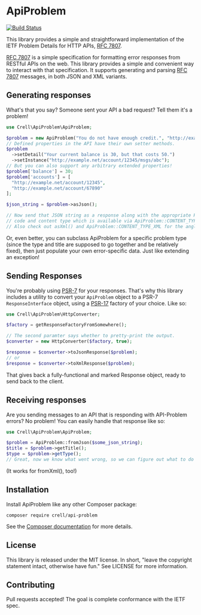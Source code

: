 # ApiProblem

[![Build Status](https://travis-ci.org/Crell/ApiProblem.svg?branch=master)](https://travis-ci.org/Crell/ApiProblem)

This library provides a simple and straightforward implementation of the IETF Problem Details for HTTP APIs, [RFC 7807][1].

[RFC 7807][1] is a simple specification for formatting error responses from RESTful APIs on the web.  This library provides a simple and convenient way to interact with that specification.  It supports generating and parsing [RFC 7807][1] messages, in both JSON and XML variants.

## Generating responses

What's that you say?  Someone sent your API a bad request?  Tell them it's a problem!

```php
use Crell\ApiProblem\ApiProblem;

$problem = new ApiProblem("You do not have enough credit.", "http://example.com/probs/out-of-credit");
// Defined properties in the API have their own setter methods.
$problem
  ->setDetail("Your current balance is 30, but that costs 50.")
  ->setInstance("http://example.net/account/12345/msgs/abc");
// But you can also support any arbitrary extended properties!
$problem['balance'] = 30;
$problem['accounts'] = [
  "http://example.net/account/12345",
  "http://example.net/account/67890"
];

$json_string = $problem->asJson();

// Now send that JSON string as a response along with the appropriate HTTP error
// code and content type which is available via ApiProblem::CONTENT_TYPE_JSON.
// Also check out asXml() and ApiProblem::CONTENT_TYPE_XML for the angle-bracket fans in the room.
```

Or, even better, you can subclass ApiProblem for a specific problem type (since the type and title are supposed to go together and be relatively fixed), then just populate your own error-specific data.  Just like extending an exception!

## Sending Responses

You're probably using [PSR-7][3] for your responses. That's why this library includes a utility to convert your `ApiProblem` object to a PSR-7 `ResponseInterface` object, using a [PSR-17][4] factory of your choice.  Like so:

```php
use Crell\ApiProblem\HttpConverter;

$factory = getResponseFactoryFromSomewhere();

// The second paramter says whether to pretty-print the output.
$converter = new HttpConverter($factory, true);

$response = $converter->toJsonResponse($problem);
// or
$response = $converter->toXmlResponse($problem);
```

That gives back a fully-functional and marked Response object, ready to send back to the client.

## Receiving responses

Are you sending messages to an API that is responding with API-Problem errors? No problem!  You can easily handle that response like so:

```php
use Crell\ApiProblem\ApiProblem;

$problem = ApiProblem::fromJson($some_json_string);
$title = $problem->getTitle();
$type = $problem->getType();
// Great, now we know what went wrong, so we can figure out what to do about it.
```

(It works for fromXml(), too!)

## Installation

Install ApiProblem like any other Composer package:

    composer require crell/api-problem

See the [Composer documentation][2] for more details.

## License

This library is released under the MIT license.  In short, "leave the copyright statement intact, otherwise have fun."  See LICENSE for more information.

## Contributing

Pull requests accepted!  The goal is complete conformance with the IETF spec.

[1]: https://tools.ietf.org/html/rfc7807
[2]: http://getcomposer.org/
[3]: https://www.php-fig.org/psr/psr-7/
[4]: https://www.php-fig.org/psr/psr-17/
